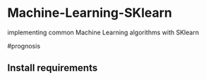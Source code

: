 # Machine-Learning-SKlearn
implementing common Machine Learning algorithms with SKlearn 

#prognosis

## Install requirements

